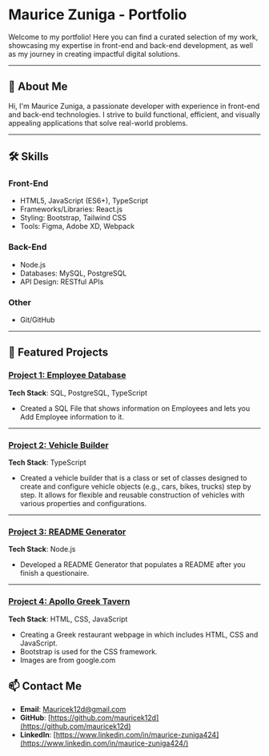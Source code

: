 # Maurice Zuniga - Portfolio

Welcome to my portfolio! Here you can find a curated selection of my work, showcasing my expertise in front-end and back-end development, as well as my journey in creating impactful digital solutions.

---

## 🚀 About Me
Hi, I'm Maurice Zuniga, a passionate developer with experience in front-end and back-end technologies. I strive to build functional, efficient, and visually appealing applications that solve real-world problems.

---

## 🛠️ Skills

### Front-End
- HTML5, JavaScript (ES6+), TypeScript
- Frameworks/Libraries: React.js
- Styling: Bootstrap, Tailwind CSS
- Tools: Figma, Adobe XD, Webpack

### Back-End
- Node.js
- Databases: MySQL, PostgreSQL
- API Design: RESTful APIs

### Other
- Git/GitHub

---

## 🌟 Featured Projects

### [Project 1: Employee Database](https://github.com/mauricek12d/Employee-Database)
**Tech Stack**: SQL, PostgreSQL, TypeScript 
- Created a SQL File that shows information on Employees and lets you Add Employee information to it. 

---

### [Project 2: Vehicle Builder](https://github.com/mauricek12d/Vehicle-Builder)
**Tech Stack**: TypeScript 
- Created a vehicle builder that is a class or set of classes designed to create and configure vehicle objects (e.g., cars, bikes, trucks) step by step. It allows for flexible and reusable construction of vehicles with various properties and configurations.

---

### [Project 3: README Generator](https://github.com/mauricek12d/README-Generator)
**Tech Stack**: Node.js 
- Developed a README Generator that populates a README after you finish a questionaire. 
---

### [Project 4: Apollo Greek Tavern](https://github.com/mauricek12d/apollogreektavern)
**Tech Stack**: HTML, CSS, JavaScript
- Creating a Greek restaurant webpage in which includes HTML, CSS and JavaScript.
- Bootstrap is used for the CSS framework.
- Images are from google.com

## 📫 Contact Me
- **Email**: [Mauricek12d@gmail.com](mailto:Mauricek12d@gmail.com)
- **GitHub**: [https://github.com/mauricek12d](https://github.com/mauricek12d)
- **LinkedIn**: [https://www.linkedin.com/in/maurice-zuniga424](https://www.linkedin.com/in/maurice-zuniga424/)

